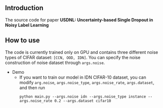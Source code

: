 Introduction
---
The source code for paper **USDNL: Uncertainty-based Single Dropout in Noisy Label Learning**

How to use
---
The code is currently trained only on GPU and contains three different noise types of CIFAR dataset: `[CCN, OOD, IDN]`. You can specify the 
noise construction of noise dataset through `args.noise`.

- Demo
  - If you want to train our model in IDN CIFAR-10 dataset, you can modify `arg.noise`, `args.noise_type`, `args.noise_rate`, 
    `args.dataset`, and then run
      ```
      python main.py --args.noise idn --args.noise_type instance --args.noise_rate 0.2 --args.dataset cifar10
      ```